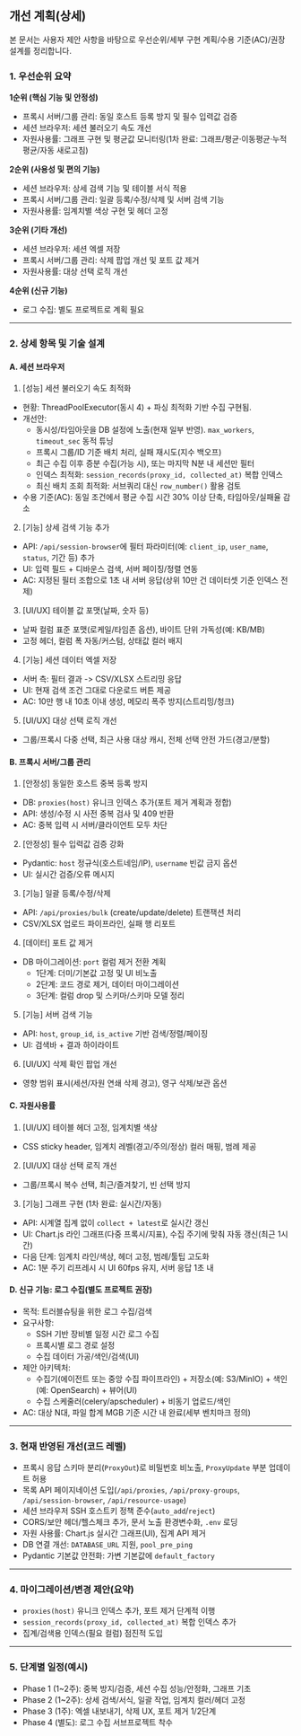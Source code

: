 ## 개선 계획(상세)

본 문서는 사용자 제안 사항을 바탕으로 우선순위/세부 구현 계획/수용 기준(AC)/권장 설계를 정리합니다.

### 1. 우선순위 요약

**1순위 (핵심 기능 및 안정성)**
- 프록시 서버/그룹 관리: 동일 호스트 등록 방지 및 필수 입력값 검증
- 세션 브라우저: 세션 불러오기 속도 개선
- 자원사용률: 그래프 구현 및 평균값 모니터링(1차 완료: 그래프/평균·이동평균·누적평균/자동 새로고침)

**2순위 (사용성 및 편의 기능)**
- 세션 브라우저: 상세 검색 기능 및 테이블 서식 적용
- 프록시 서버/그룹 관리: 일괄 등록/수정/삭제 및 서버 검색 기능
- 자원사용률: 임계치별 색상 구현 및 헤더 고정

**3순위 (기타 개선)**
- 세션 브라우저: 세션 엑셀 저장
- 프록시 서버/그룹 관리: 삭제 팝업 개선 및 포트 값 제거
- 자원사용률: 대상 선택 로직 개선

**4순위 (신규 기능)**
- 로그 수집: 별도 프로젝트로 계획 필요

---

### 2. 상세 항목 및 기술 설계

#### A. 세션 브라우저
1) [성능] 세션 불러오기 속도 최적화
- 현황: ThreadPoolExecutor(동시 4) + 파싱 최적화 기반 수집 구현됨.
- 개선안:
  - 동시성/타임아웃을 DB 설정에 노출(현재 일부 반영). `max_workers`, `timeout_sec` 동적 튜닝
  - 프록시 그룹/ID 기준 배치 처리, 실패 재시도(지수 백오프)
  - 최근 수집 이후 증분 수집(가능 시), 또는 마지막 N분 내 세션만 필터
  - 인덱스 최적화: `session_records(proxy_id, collected_at)` 복합 인덱스
  - 최신 배치 조회 최적화: 서브쿼리 대신 `row_number()` 활용 검토
- 수용 기준(AC): 동일 조건에서 평균 수집 시간 30% 이상 단축, 타임아웃/실패율 감소

2) [기능] 상세 검색 기능 추가
- API: `/api/session-browser`에 필터 파라미터(예: `client_ip`, `user_name`, `status`, 기간 등) 추가
- UI: 입력 필드 + 디바운스 검색, 서버 페이징/정렬 연동
- AC: 지정된 필터 조합으로 1초 내 서버 응답(상위 10만 건 데이터셋 기준 인덱스 전제)

3) [UI/UX] 테이블 값 포맷(날짜, 숫자 등)
- 날짜 컬럼 표준 포맷(로케일/타임존 옵션), 바이트 단위 가독성(예: KB/MB)
- 고정 헤더, 컬럼 폭 자동/커스텀, 상태값 컬러 배지

4) [기능] 세션 데이터 엑셀 저장
- 서버 측: 필터 결과 -> CSV/XLSX 스트리밍 응답
- UI: 현재 검색 조건 그대로 다운로드 버튼 제공
- AC: 10만 행 내 10초 이내 생성, 메모리 폭주 방지(스트리밍/청크)

5) [UI/UX] 대상 선택 로직 개선
- 그룹/프록시 다중 선택, 최근 사용 대상 캐시, 전체 선택 안전 가드(경고/분할)

#### B. 프록시 서버/그룹 관리
1) [안정성] 동일한 호스트 중복 등록 방지
- DB: `proxies(host)` 유니크 인덱스 추가(포트 제거 계획과 정합)
- API: 생성/수정 시 사전 중복 검사 및 409 반환
- AC: 중복 입력 시 서버/클라이언트 모두 차단

2) [안정성] 필수 입력값 검증 강화
- Pydantic: `host` 정규식(호스트네임/IP), `username` 빈값 금지 옵션
- UI: 실시간 검증/오류 메시지

3) [기능] 일괄 등록/수정/삭제
- API: `/api/proxies/bulk` (create/update/delete) 트랜잭션 처리
- CSV/XLSX 업로드 파이프라인, 실패 행 리포트

4) [데이터] 포트 값 제거
- DB 마이그레이션: `port` 컬럼 제거 전환 계획
  - 1단계: 더미/기본값 고정 및 UI 비노출
  - 2단계: 코드 경로 제거, 데이터 마이그레이션
  - 3단계: 컬럼 drop 및 스키마/스키마 모델 정리

5) [기능] 서버 검색 기능
- API: `host`, `group_id`, `is_active` 기반 검색/정렬/페이징
- UI: 검색바 + 결과 하이라이트

6) [UI/UX] 삭제 확인 팝업 개선
- 영향 범위 표시(세션/자원 연쇄 삭제 경고), 영구 삭제/보관 옵션

#### C. 자원사용률
1) [UI/UX] 테이블 헤더 고정, 임계치별 색상
- CSS sticky header, 임계치 레벨(경고/주의/정상) 컬러 매핑, 범례 제공

2) [UI/UX] 대상 선택 로직 개선
- 그룹/프록시 복수 선택, 최근/즐겨찾기, 빈 선택 방지

3) [기능] 그래프 구현 (1차 완료: 실시간/자동)
- API: 시계열 집계 없이 `collect + latest`로 실시간 갱신
- UI: Chart.js 라인 그래프(다중 프록시/지표), 수집 주기에 맞춰 자동 갱신(최근 1시간)
- 다음 단계: 임계치 라인/색상, 헤더 고정, 범례/툴팁 고도화
- AC: 1분 주기 리프레시 시 UI 60fps 유지, 서버 응답 1초 내

#### D. 신규 기능: 로그 수집(별도 프로젝트 권장)
- 목적: 트러블슈팅을 위한 로그 수집/검색
- 요구사항:
  - SSH 기반 장비별 일정 시간 로그 수집
  - 프록시별 로그 경로 설정
  - 수집 데이터 가공/색인/검색(UI)
- 제안 아키텍처:
  - 수집기(에이전트 또는 중앙 수집 파이프라인) + 저장소(예: S3/MinIO) + 색인(예: OpenSearch) + 뷰어(UI)
  - 수집 스케줄러(celery/apscheduler) + 비동기 업로드/색인
- AC: 대상 N대, 파일 합계 MGB 기준 시간 내 완료(세부 벤치마크 정의)

---

### 3. 현재 반영된 개선(코드 레벨)
- 프록시 응답 스키마 분리(`ProxyOut`)로 비밀번호 비노출, `ProxyUpdate` 부분 업데이트 허용
- 목록 API 페이지네이션 도입(`/api/proxies`, `/api/proxy-groups`, `/api/session-browser`, `/api/resource-usage`)
- 세션 브라우저 SSH 호스트키 정책 준수(`auto_add`/`reject`)
- CORS/보안 헤더/헬스체크 추가, 문서 노출 환경변수화, `.env` 로딩
- 자원 사용률: Chart.js 실시간 그래프(UI), 집계 API 제거
- DB 연결 개선: `DATABASE_URL` 지원, `pool_pre_ping`
- Pydantic 기본값 안전화: 가변 기본값에 `default_factory`

---

### 4. 마이그레이션/변경 제안(요약)
- `proxies(host)` 유니크 인덱스 추가, 포트 제거 단계적 이행
- `session_records(proxy_id, collected_at)` 복합 인덱스 추가
- 집계/검색용 인덱스(필요 컬럼) 점진적 도입

---

### 5. 단계별 일정(예시)
- Phase 1 (1~2주): 중복 방지/검증, 세션 수집 성능/안정화, 그래프 기초
- Phase 2 (1~2주): 상세 검색/서식, 일괄 작업, 임계치 컬러/헤더 고정
- Phase 3 (1주): 엑셀 내보내기, 삭제 UX, 포트 제거 1/2단계
- Phase 4 (별도): 로그 수집 서브프로젝트 착수

